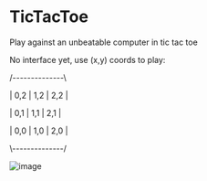 # TicTacToe
Play against an unbeatable computer in tic tac toe

No interface yet, use (x,y) coords to play:

/--------------\

| 0,2 | 1,2 | 2,2 |

| 0,1 | 1,1 | 2,1 |

| 0,0 | 1,0 | 2,0 |

\\--------------/

![image](https://user-images.githubusercontent.com/96302110/165193661-14a39768-7fd5-4d0f-88fc-0ce2f6a91560.png)
